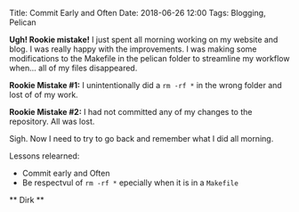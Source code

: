 Title: Commit Early and Often
Date: 2018-06-26 12:00
Tags: Blogging, Pelican

**Ugh! Rookie mistake!**  I just spent all morning working on my website and blog.  I was really happy with the improvements. I was making some modifications to the Makefile in the pelican folder to streamline my workflow when... all of my files disappeared.

**Rookie Mistake #1:** I unintentionally did a ```rm -rf *``` in the wrong folder and lost of of my work.

**Rookie Mistake #2:** I had not committed any of my changes to the repository.  All was lost.  

Sigh. Now I need to try to go back and remember what I did all morning.  

Lessons relearned:

- Commit early and Often
- Be respectvul of ```rm -rf *``` epecially when it is in a ```Makefile```

** Dirk **
